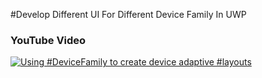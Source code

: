 #Develop Different UI For Different Device Family In UWP

### YouTube Video
[![Using #DeviceFamily to create device adaptive #layouts](http://img.youtube.com/vi/ND0DnlsZF9g/0.jpg)](https://youtu.be/ND0DnlsZF9g "Using #DeviceFamily to create device adaptive #layouts")
